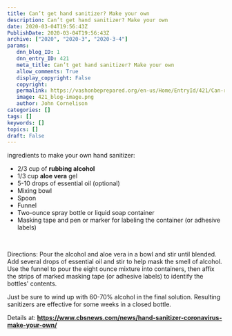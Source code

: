 ```yaml
---
title: Can’t get hand sanitizer? Make your own
description: Can’t get hand sanitizer? Make your own
date: 2020-03-04T19:56:43Z
PublishDate: 2020-03-04T19:56:43Z
archive: ["2020", "2020-3", "2020-3-4"]
params:
   dnn_blog_ID: 1
   dnn_entry_ID: 421
   meta_title: Can’t get hand sanitizer? Make your own
   allow_comments: True
   display_copyright: False
   copyright: 
   permalink: https://vashonbeprepared.org/en-us/Home/EntryId/421/Can-rsquo-t-get-hand-sanitizer-Make-your-own
   image: 421_blog-image.png
   author: John Cornelison
categories: []
tags: []
keywords: []
topics: []
draft: False
---
```


<p>ingredients to make your own hand sanitizer:<ul><li>2/3 cup of <strong>rubbing alcohol</strong>&nbsp;<li>1/3 cup <strong>aloe vera</strong> gel<li>5-10 drops of essential oil (optional)<li>Mixing bowl<li>Spoon<li>Funnel<li>Two-ounce spray bottle or liquid soap container<li>Masking tape and pen or marker for labeling the container (or adhesive labels)</li></ul><p><br></p><p>Directions: Pour the alcohol and aloe vera in a bowl and stir until blended. Add several drops of essential oil and stir to help mask the smell of alcohol. Use the funnel to pour the eight ounce mixture into containers, then affix the strips of marked masking tape (or adhesive labels) to identify the bottles' contents.</p><p>Just be sure to wind up with 60-70% alcohol in the final solution. Resulting sanitizers are effective for some weeks in a closed bottle.</p><p>Details at: <a href="https://www.cbsnews.com/news/hand-sanitizer-coronavirus-make-your-own/"><b>https://www.cbsnews.com/news/hand-sanitizer-coronavirus-make-your-own/</b></a></p>
